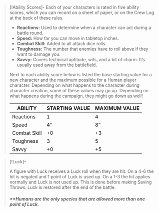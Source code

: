 
>[!Ability Scores]-
> Each of your characters is rated in five ability scores, which you can record on a sheet of paper, or on the Crew Log at the back of these rules.
> 
> - **Reactions:** Used to determine when a character can act during a battle round.
> - **Speed:** How far you can move in tabletop inches.
> - **Combat Skill:** Added to all attack dice rolls.
> - **Toughness:** The number that enemies have to roll above if they want to damage you.
> - **Savvy:** Covers technical aptitude, wits, and a bit of charm. It’s usually used away from the battlefield.
> 
> Next to each ability score below is listed the base starting value for a new character and the maximum possible for a Human player character. Depending on what happens to the character during character creation, some of these values may go up. Depending on what happens during the campaign, they might go down as well!
> 
> | ABILITY      | STARTING VALUE | MAXIMUM VALUE |
> | ------------ | -------------- | ------------- |
> | Reactions    | 1              | 4             |
> | Speed        | 4”             | 8”            |
> | Combat Skill | +0             | +3            |
> | Toughness    | 3              | 5             |
> | Savvy        | +0             | +5            |

> [!Luck]-
> 
> A figure with Luck receives a Luck roll when they are hit. On a 4-6 the hit is negated and 1 point of Luck is used up. On a 1-3 the hit applies normally and Luck is not used up. This is done before making Saving Throws. Luck is restored after the end of the battle.
> ##### **Humans are the only species that are allowed more than one point of Luck.



